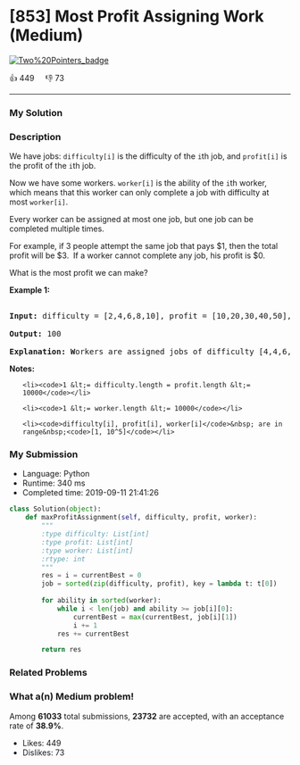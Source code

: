 # [853] Most Profit Assigning Work (Medium)

[![Two%20Pointers_badge](https://img.shields.io/badge/topic-Two%20Pointers-green.svg)](https://leetcode.com/problems/most-profit-assigning-work/) 

:+1: 449 &nbsp; &nbsp; :thumbsdown: 73

---

### My Solution


### Description
<p>We have jobs: <code>difficulty[i]</code>&nbsp;is the difficulty of the&nbsp;<code>i</code>th job, and&nbsp;<code>profit[i]</code>&nbsp;is the profit of the&nbsp;<code>i</code>th job.&nbsp;</p>

<p>Now we have some workers.&nbsp;<code>worker[i]</code>&nbsp;is the ability of the&nbsp;<code>i</code>th worker, which means that this worker can only complete a job with difficulty at most&nbsp;<code>worker[i]</code>.&nbsp;</p>

<p>Every worker can be assigned at most one job, but one job&nbsp;can be completed multiple times.</p>

<p>For example, if 3 people attempt the same job that pays $1, then the total profit will be $3.&nbsp; If a worker cannot complete any job, his profit is $0.</p>

<p>What is the most profit we can make?</p>

<p><strong>Example 1:</strong></p>

<pre>
<strong>Input: </strong>difficulty = [2,4,6,8,10], profit = [10,20,30,40,50], worker = [4,5,6,7]
<strong>Output: </strong>100 
<strong>Explanation: W</strong>orkers are assigned jobs of difficulty [4,4,6,6] and they get profit of [20,20,30,30] seperately.</pre>

<p><strong>Notes:</strong></p>

<ul>
	<li><code>1 &lt;= difficulty.length = profit.length &lt;= 10000</code></li>
	<li><code>1 &lt;= worker.length &lt;= 10000</code></li>
	<li><code>difficulty[i], profit[i], worker[i]</code>&nbsp; are in range&nbsp;<code>[1, 10^5]</code></li>
</ul>



### My Submission

- Language: Python
- Runtime: 340 ms
- Completed time: 2019-09-11 21:41:26

```Python
class Solution(object):
    def maxProfitAssignment(self, difficulty, profit, worker):
        """
        :type difficulty: List[int]
        :type profit: List[int]
        :type worker: List[int]
        :rtype: int
        """
        res = i = currentBest = 0
        job = sorted(zip(difficulty, profit), key = lambda t: t[0])
        
        for ability in sorted(worker):
            while i < len(job) and ability >= job[i][0]:
                currentBest = max(currentBest, job[i][1])
                i += 1
            res += currentBest

        return res
```


### Related Problems




### What a(n) Medium problem!
Among **61033** total submissions, **23732** are accepted, with an acceptance rate of **38.9%**. <br>

- Likes: 449
- Dislikes: 73

